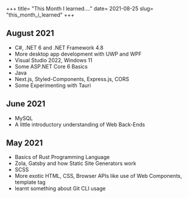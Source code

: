 +++
title= "This Month I learned...."
date= 2021-08-25
slug= "this_month_i_learned"
+++

## August 2021 <!-- Aug 25 -->
- C#, .NET 6 and .NET Framework 4.8
- More desktop app development with UWP and WPF
- Visual Studio 2022, Windows 11
- Some ASP.NET Core 6 Basics
- Java
- Next.js, Styled-Components, Express.js, CORS
- Some Experimenting with Tauri

## June 2021 <!-- Jul 06 -->

- MySQL
- A little introductory understanding of Web Back-Ends

## May 2021 <!-- Jun 07 -->

- Basics of Rust Programming Language
- Zola, Gatsby and how Static Site Generators work
- SCSS
- More exotic HTML, CSS, Browser APIs like use of Web Components, template tag
- learnt something about Git CLI usage
